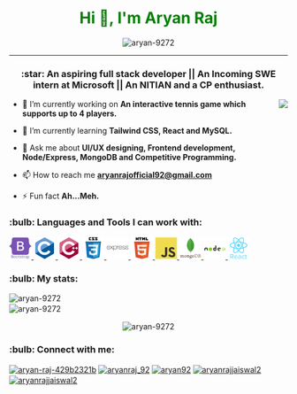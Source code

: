 <h1 align="center" style="color :green">Hi 👋, I'm Aryan Raj</h1>
<p align="center"> <img src="https://komarev.com/ghpvc/?username=aryan-9272&label=Profile%20views&color=0e75b6&style=flat" alt="aryan-9272" /> </p>
<hr>
<h3 align="center">:star: An aspiring full stack developer || An Incoming SWE intern at Microsoft || An NITIAN and a CP enthusiast.</h3>


<img align="right" src="https://www.vkreate.in/storage/services_image/2019-10-02-17-55-54-5d94e4aa809b3-web-development.gif" height="300px">

- 🔭 I’m currently working on **An interactive tennis game which supports up to 4 players.**

- 🌱 I’m currently learning **Tailwind CSS, React and MySQL.**

- 💬 Ask me about **UI/UX designing, Frontend development, Node/Express, MongoDB and Competitive Programming.**

- 📫 How to reach me **aryanrajofficial92@gmail.com**

- ⚡ Fun fact **Ah...Meh.**

<h3 align="left">:bulb: Languages and Tools I can work with:</h3>
<p align="left"> <a href="https://getbootstrap.com" target="_blank" rel="noreferrer"> <img src="https://raw.githubusercontent.com/devicons/devicon/master/icons/bootstrap/bootstrap-plain-wordmark.svg" alt="bootstrap" width="40" height="40"/> </a> <a href="https://www.cprogramming.com/" target="_blank" rel="noreferrer"> <img src="https://raw.githubusercontent.com/devicons/devicon/master/icons/c/c-original.svg" alt="c" width="40" height="40"/> </a> <a href="https://www.w3schools.com/cpp/" target="_blank" rel="noreferrer"> <img src="https://raw.githubusercontent.com/devicons/devicon/master/icons/cplusplus/cplusplus-original.svg" alt="cplusplus" width="40" height="40"/> </a> <a href="https://www.w3schools.com/css/" target="_blank" rel="noreferrer"> <img src="https://raw.githubusercontent.com/devicons/devicon/master/icons/css3/css3-original-wordmark.svg" alt="css3" width="40" height="40"/> </a> <a href="https://expressjs.com" target="_blank" rel="noreferrer"> <img src="https://raw.githubusercontent.com/devicons/devicon/master/icons/express/express-original-wordmark.svg" alt="express" width="40" height="40"/> </a> <a href="https://www.w3.org/html/" target="_blank" rel="noreferrer"> <img src="https://raw.githubusercontent.com/devicons/devicon/master/icons/html5/html5-original-wordmark.svg" alt="html5" width="40" height="40"/> </a> <a href="https://developer.mozilla.org/en-US/docs/Web/JavaScript" target="_blank" rel="noreferrer"> <img src="https://raw.githubusercontent.com/devicons/devicon/master/icons/javascript/javascript-original.svg" alt="javascript" width="40" height="40"/> </a> <a href="https://www.mongodb.com/" target="_blank" rel="noreferrer"> <img src="https://raw.githubusercontent.com/devicons/devicon/master/icons/mongodb/mongodb-original-wordmark.svg" alt="mongodb" width="40" height="40"/> </a> <a href="https://nodejs.org" target="_blank" rel="noreferrer"> <img src="https://raw.githubusercontent.com/devicons/devicon/master/icons/nodejs/nodejs-original-wordmark.svg" alt="nodejs" width="40" height="40"/> </a> <a href="https://reactjs.org/" target="_blank" rel="noreferrer"> <img src="https://raw.githubusercontent.com/devicons/devicon/master/icons/react/react-original-wordmark.svg" alt="react" width="40" height="40"/> </a> </p>

<h3 align="left">:bulb: My stats:</h3>
<p><img align="left" src="https://github-readme-stats.vercel.app/api?username=aryan-9272&show_icons=true&locale=en" alt="aryan-9272" / width="480px"></p>
<p><img align="center" src="https://github-readme-streak-stats.herokuapp.com/?user=aryan-9272&" alt="aryan-9272" / width="480px"></p>
<p align="center"><img align="center" src="https://github-readme-stats.vercel.app/api/top-langs?username=aryan-9272&show_icons=true&locale=en&layout=compact" alt="aryan-9272" width="500px"/></p>

<h3 align="left">:bulb: Connect with me:</h3>
<p align="left">
<a href="https://linkedin.com/in/aryan-raj-429b2321b" target="blank"><img align="center" src="https://raw.githubusercontent.com/rahuldkjain/github-profile-readme-generator/master/src/images/icons/Social/linked-in-alt.svg" alt="aryan-raj-429b2321b" height="30" width="40" /></a>
<a href="https://www.codechef.com/users/aryanraj_92" target="blank"><img align="center" src="https://cdn.jsdelivr.net/npm/simple-icons@3.1.0/icons/codechef.svg" alt="aryanraj_92" height="30" width="40" /></a>
<a href="https://codeforces.com/profile/aryan92" target="blank"><img align="center" src="https://raw.githubusercontent.com/rahuldkjain/github-profile-readme-generator/master/src/images/icons/Social/codeforces.svg" alt="aryan92" height="30" width="40" /></a>
<a href="https://www.leetcode.com/aryanrajjaiswal2" target="blank"><img align="center" src="https://raw.githubusercontent.com/rahuldkjain/github-profile-readme-generator/master/src/images/icons/Social/leet-code.svg" alt="aryanrajjaiswal2" height="30" width="40" /></a>
<a href="https://auth.geeksforgeeks.org/user/aryanrajjaiswal2" target="blank"><img align="center" src="https://raw.githubusercontent.com/rahuldkjain/github-profile-readme-generator/master/src/images/icons/Social/geeks-for-geeks.svg" alt="aryanrajjaiswal2" height="30" width="40" /></a>
</p>
